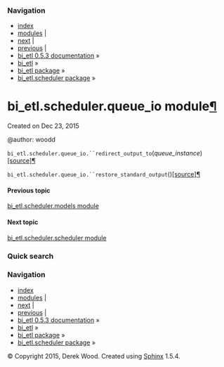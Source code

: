 ### Navigation

-   [index](genindex.md "General Index")
-   [modules](py-modindex.md "Python Module Index") |
-   [next](bi_etl.scheduler.scheduler.md "bi_etl.scheduler.scheduler module") |
-   [previous](bi_etl.scheduler.models.md "bi_etl.scheduler.models module") |
-   [bi\_etl 0.5.3 documentation](index.md) »
-   [bi\_etl](modules.md) »
-   [bi\_etl package](bi_etl.md) »
-   [bi\_etl.scheduler package](bi_etl.scheduler.md) »

<span id="bi-etl-scheduler-queue-io-module"></span>
bi\_etl.scheduler.queue\_io module<a href="#module-bi_etl.scheduler.queue_io" class="headerlink" title="Permalink to this headline">¶</a>
=========================================================================================================================================

Created on Dec 23, 2015

@author: woodd

 `bi_etl.scheduler.queue_io.``redirect_output_to`<span class="sig-paren">(</span>*queue\_instance*<span class="sig-paren">)</span><a href="_modules/bi_etl/scheduler/queue_io.md#redirect_output_to" class="reference internal"><span class="viewcode-link">[source]</span></a><a href="#bi_etl.scheduler.queue_io.redirect_output_to" class="headerlink" title="Permalink to this definition">¶</a>  

<!-- -->

 `bi_etl.scheduler.queue_io.``restore_standard_output`<span class="sig-paren">(</span><span class="sig-paren">)</span><a href="_modules/bi_etl/scheduler/queue_io.md#restore_standard_output" class="reference internal"><span class="viewcode-link">[source]</span></a><a href="#bi_etl.scheduler.queue_io.restore_standard_output" class="headerlink" title="Permalink to this definition">¶</a>  

#### Previous topic

[bi\_etl.scheduler.models module](bi_etl.scheduler.models.md "previous chapter")

#### Next topic

[bi\_etl.scheduler.scheduler module](bi_etl.scheduler.scheduler.md "next chapter")

### Quick search

### Navigation

-   [index](genindex.md "General Index")
-   [modules](py-modindex.md "Python Module Index") |
-   [next](bi_etl.scheduler.scheduler.md "bi_etl.scheduler.scheduler module") |
-   [previous](bi_etl.scheduler.models.md "bi_etl.scheduler.models module") |
-   [bi\_etl 0.5.3 documentation](index.md) »
-   [bi\_etl](modules.md) »
-   [bi\_etl package](bi_etl.md) »
-   [bi\_etl.scheduler package](bi_etl.scheduler.md) »

© Copyright 2015, Derek Wood. Created using [Sphinx](http://sphinx-doc.org/) 1.5.4.
